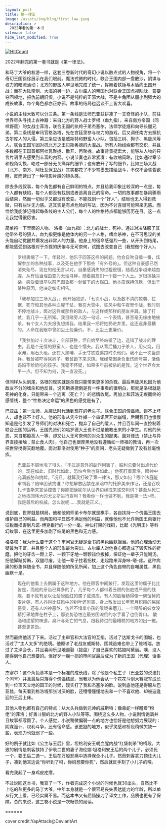 ```yaml
---
layout: post
title: 第一律法
image: /assets/img/blog/first law.jpeg
description: >
  2022年看的第一本书
sitemap: false
hide_last_modified: true
---
```


[![HitCount](http://hits.dwyl.com/econyu/2022-01-20-lvfa.svg?style=flat)](http://hits.dwyl.com/econyu/2022-01-20-lvfa)

2022年翻完的第一套书就是《第一律法》。

和马丁大爷的权游一样，这套三卷新时代的奇幻小说以散点式的人物视角，将一个奇幻王国徐徐展示在我们眼前。魔法式微的时代，联合王国内部一盘散沙，阴谋与权力的暗流涌动；北方的野蛮人罕见地完成了统一，挥舞着铁锤与木盾向王国开战；而在大陆南侧、大海的另一边，古尔库人的帝国也对联合王国虎视眈眈，誓要夺回领地，报仇前朝旧恨。小说不是纯粹的正邪大战，不是主角团从弱小到强大的成长故事。每个角色都亦正亦邪，故事的结局也远谈不上皆大欢喜。

小说的主线大致可以分三条。第一条线是法师巴亚兹拼凑了一支奇怪的小队，前往世界尽头寻找上古神器：来自北方的野人战士罗根（血九指），来自南方帝国（同样野蛮）的女战士菲洛，联合王国的纨绔子弟杰塞尔，法师学徒馗和向导长腿兄弟。第二条线是审讯官格洛塔，先在宫廷里参与权力的游戏，后又调任南方去抵抗古尔库人的入侵。第三条应该是威斯特和野蛮人小队，包括三树、狗子、黑旋风等人，联合王国军团对抗北方之王贝斯奥德的大混战。所有人物线索都有交织，并且多数都在王国首都阿杜瓦聚拢、散开、再聚拢。故事背景挺宏大，能够从人物的只言片语里去感受到丰富的内容。小说节奏也非常紧凑：有收缩简略，比如通过章节和视角切换，略过一部分无关痛痒的细节；也有放开了写的细节，比如三场大战（北方、南方、阿杜瓦保卫战）其实都花了不少笔墨去描绘战斗，不仅不会昏昏欲睡，反而读出了一种电影片段的镜头感。

除去多线叙事，每个角色都有自己鲜明的特点。并且给我印象比较深的一点是，每个人都有缺陷，每个人都没有找到或者逃离自己的宿命。一切的故事都在暴风骤雨后结束，然而一切似乎又都没有改变。不能找到一个“好人”，结局也无人得到救赎，只有些许无力感。这其实是有点危险的写法，因为不讨喜很可能带来无感。而恰恰我能够记得起每条线的主人公们，每个人的性格特点都能够历历在目。这一点让我觉得很厉害。

简单捋一下里面的人物。
洛根（血九指）：北方的战士，死神。通过对决降服了其他带外号的狠人。血九指更像是他体内的另一个人格，嗜血杀神，在不可思议的关头能自动觉醒并爆发出非常人的力量。他身上的宿命感强烈一些，从开头到结尾，都能感受到洛根对于杀戮的厌倦与无可奈何，试图去改变自己（我想做个好人）。

>罗根畏缩了一下。年轻时，他乐于回答这样的问题。他会自吹自擂一番，炫耀参加的各种战事，以及死在他手下那些「有外号的」。但这种自豪感已然消失殆尽，现在的他无言以对。自豪感消失的过程很慢，随着战争越来越血腥，从有恰当理由变为无理寻衅，随着朋友们一个接一个入土。罗根揉揉耳朵，感受着很早以前巴图鲁那一剑留下的大豁口。他本应保持沉默，但出于某种原因，他决定如实相告。
>
>「我参加过三场大战，」他开始叙述，「七次小战，以及数不清的掠袭、拉锯、死守和其他各种血腥干仗。我在大雪中、狂风中和午夜里作战。我时刻不停地战斗，面对这样或那样的敌人，与这样或那样的朋友并肩。除了打仗，我几乎一无所知。我目睹旁人因一句话、一个表情，甚至毫无缘由地被杀。有个女人为夫报仇想捅我，结果我一把将她扔进井里。这还远非最糟的。人命在我眼中曾如尘土般廉价。不，比尘土更廉价。
>
>「我参加过十次决斗，全部获胜，但自始至终站错了边，选错了战斗的理由。我是个无情的野蛮人，也是个懦夫。我从背后捅刀子杀人，用火烧，用水淹，用石头砸，还在人熟睡、手无寸铁或逃跑时杀他们。我不止一次当逃兵。我曾被吓得尿裤子。我曾跪下来求饶。我经常因身负重伤而号哭，活像妈妈不给奶吃的孩子。我毫不怀疑，如果多年前被杀的是我，这个世界会太平一点。但不知为何，我一直没死。」

但同样从头到尾，洛根的现实就是杀戮只能带来更多的杀戮。最后黑旋风也因为他敌友不分的嗜杀和他反目，说贝斯奥德倒是有一件事看的很明白，那就是洛根就是死神的化身。只能带来一个逃离（死亡？）的悲情收尾。再加上和菲洛无疾而终的感情线，整个“性格决定命运”的黑色的感觉是有了。

巴亚兹：第一法师，从魔法时代活到现在的老头子。联合王国的傀儡师。谈不上坏人，却也谈不上好人。他的形象从凭空炸掉一个审讯官开始崩塌，后期我们也慢慢知道是他引发了导师们的对决和死亡，抛弃了自己的爱人，并且百年间一直控制着联合王国的运转。王国先贤们如哈罗德大王也不过是他教出来的小学生。对他的厌恶，来自那股高人一等、却又让人无可奈何的对众生的鄙夷。面对律法（禁止与异界直接接触；禁止食人肉），他自己也很厚黑地没有遵循如一师祖的教诲，再一次把世界搅得天翻地覆。面对菲洛对使用“种子”的质问，老头无疑做到了没有丝毫愧疚。

>巴亚兹不屑地甩了甩头。「不过是意外的副作用罢了，胜利总要付出点代价的，现在如此，旧时代如此，恐怕今后也将如此。」他死盯着菲洛，眼神中充满威胁和挑衅。「况且，就算我打破了第一律法，那又如何？哪个法庭能审判我？陪审团该找谁？你想解放囚禁在黑暗中的托箩美来作证，还是召唤扎卡鲁斯来宣读控告？你能把康妮尔从世界边缘拽来递交判词？甚至从死亡之地找回伟大的尤文斯进行宣判？我看你一样也做不到。我是第一法>师。我是最后的权威。怎么说呢……我就是正义。」

说到底，世界就是棋局，他和他的师弟卡布尔就是棋手，各自扶持一个傀儡王国去维护自己的利益。而两国和平显然不满足他的利益，就像他也不允许新国王向银行征税而损害到凡诺-博克银行的一分一毫。神仙打架的戏码，比起《光明王》等科幻故事，在这里更多加剧了结尾的黑色和无力感。

格洛塔：我为什么要干这个？审问官无疑是全书的黑色幽默担当。他的心理活动无疑最为丰富，并且整个人的形象最为突出。古尔库人对他身心都造成了毁灭性的折磨。把他的牙齿一颗上牙、一颗下牙地一颗颗错位拔掉，保证他一辈子只能喝汤。把他脚趾剪断，双腿尽废，让他一辈子拄着拐杖，走起路来浑身咔-嗒-疼。这种病痛的形象伴随全书，并且伴随他的所见所闻，加上这个角色自带的自嘲属性，黑色幽默十足。

>现在的他看上去倒属于这种地方。他在顾客中间跛行，发现这里的瘸子比比皆是，而他的牙齿已算多的了。几乎每个人都带着丑陋的伤疤或严重的残疾，要不就有足以让蛤蟆脸红的瘤子或溃疡。有人的脸粗糙得像一碗馊掉的麦片粥，有人抖得比狂风中的树叶还厉害、身上散发出长年累月积攒的屎尿恶臭，还有人凶神恶煞、仿若不惜拿小孩的喉咙来磨刀。一个喝醉的妓女没精打采地靠在柱子上，那姿势恐怕连最穷困潦倒的水手看了也倒胃口。  酸酒和绝望的味道，臭汗与死亡的气息，跟我待过的最糟糕的地方如出一辙。甚至更差劲。

然而最终他活了下来。活过了主审官和大法官的互掐，活过了达斯戈卡的围城，也活过了“主人太多”的绝境。他原谅了老战友威斯特，围城逃难也带上了维塔瑞，放过了艾泽会长，并且喜闻乐见地迎娶（接盘）了自己喜欢的姑娘阿黛丽。噢，没人能得到他自己想要的。但好歹一瘸一拐的审问官最后成为了新的王国（代理）话事人。

杰塞尔：这个角色基本是一个标准的成长线，除了他是个私生子（巴亚兹的说法打个问号）并且最后只落得个傀儡结局。当我以为他会从一个花花斗剑大赛冠军成长到一位顶天立地的国王的时候，现实打了我和杰塞尔的脸。说到底他还是得服从巴亚兹，每天看到格洛塔那张讨厌的脸，还懵懵懂懂地去和一个不喜欢他、却被迫逢迎的王后上床。

其他人物也都有自己的特点：从大头兵做到元帅的威斯特；像毒蛇一样瞪着“粉佬”的菲洛；好勇斗狠的北方的野人小队等等。围绕这么多人物，小说剧情饱满并且故事都写圆了。个人感觉，小说稍微偏弱一点的地方也恰好是他想努力展现的：阴谋诡计、权利斗争，还有宿命感。该更狠的地方，似乎灵感和桥段稍微欠缺一些，表现力也就弱了一些。

好的例子就比如《公主与王后》里，坦格利安王朝血腥内战“红堡刺杀”的桥段。大致的剧情是刺客挟持了伊耿二世的妻子海伦娜·坦格利安王后的两个儿子，必须死一个，要王后二选一。王后在万般悲痛中选择保全小儿子。然而刺客拿刀顶住大儿子，凑到他耳边说“你听到了吗，你妈想要你死”，然后就反手割了小儿子的喉。

看完我起了一身鸡皮疙瘩。

不过说回这本书，我查了一下，作者完成这个小说的时候也就30出头，自然比不上吃的盐更多的马丁大爷。中年本身就是一个很容易丧失表达能力的年龄，所以单从行文上看，已经实属不易。而这本书又有屈畅操刀了译文工作，品质也更有了保障。总的来说，这三卷小说是一次畅快的阅读。

======

cover credit:YapAttack@DeviantArt
